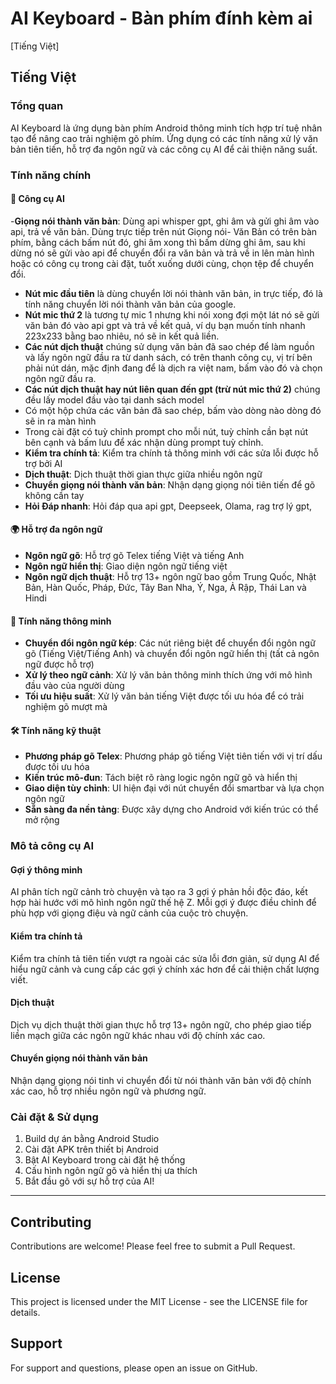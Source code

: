 # AI Keyboard - Bàn phím đính kèm ai

[Tiếng Việt]

## Tiếng Việt

### Tổng quan
AI Keyboard là ứng dụng bàn phím Android thông minh tích hợp trí tuệ nhân tạo để nâng cao trải nghiệm gõ phím. Ứng dụng có các tính năng xử lý văn bản tiên tiến, hỗ trợ đa ngôn ngữ và các công cụ AI để cải thiện năng suất.

### Tính năng chính

#### 🤖 Công cụ AI
-**Giọng nói thành văn bản**: Dùng api whisper gpt, ghi âm và gửi ghi âm vào api, trả về văn bản. Dùng trực tiếp trên nút Giọng nói- Văn Bản có trên bàn phím, bằng cách bấm nút đó, ghi âm xong thì bấm dừng ghi âm, sau khi dừng nó sẽ gửi vào api để chuyển đổi ra văn bản và trả về in lên màn hình hoặc có công cụ trong cài đặt, tuốt xuống dưới cùng, chọn tệp để chuyển đổi.
- **Nút mic đầu tiên** là dùng chuyển lời nói thành văn bản, in trực tiếp, đó là tính năng chuyển lời nói thành văn bản của google.
- **Nút mic thứ 2** là tương tự mic 1 nhưng khi nói xong đợi một lát nó sẽ gửi văn bản đó vào api gpt và trả về kết quả, ví dụ bạn muốn tính nhanh 223x233 bằng bao nhiêu, nó sẽ in kết quả liền.
- **Các nút dịch thuật** chúng sử dụng văn bản đã sao chép để làm nguồn và lấy ngôn ngữ đầu ra từ danh sách, có trên thanh công cụ, vị trí bên phải nút dán, mặc định đang để là dịch ra việt nam, bấm vào đó và chọn ngôn ngữ đầu ra.
- **Các nút dịch thuật hay nút liên quan đến gpt (trừ nút mic thứ 2)** chúng đều lấy model đầu vào tại danh sách model
- Có một hộp chứa các văn bản đã sao chép, bấm vào dòng nào dòng đó sẽ in ra màn hình
- Trong cài đặt có tuỳ chỉnh prompt cho mỗi nút, tuỳ chỉnh cần bạt nút bên cạnh và bấm lưu để xác nhận dùng prompt tuỳ chỉnh.
- **Kiểm tra chính tả**: Kiểm tra chính tả thông minh với các sửa lỗi được hỗ trợ bởi AI
- **Dịch thuật**: Dịch thuật thời gian thực giữa nhiều ngôn ngữ
- **Chuyển giọng nói thành văn bản**: Nhận dạng giọng nói tiên tiến để gõ không cần tay
- **Hỏi Đáp nhanh**: Hỏi đáp qua api gpt, Deepseek, Olama, rag trợ lý gpt,


#### 🌍 Hỗ trợ đa ngôn ngữ
- **Ngôn ngữ gõ**: Hỗ trợ gõ Telex tiếng Việt và tiếng Anh
- **Ngôn ngữ hiển thị**: Giao diện ngôn ngữ tiếng việt
- **Ngôn ngữ dịch thuật**: Hỗ trợ 13+ ngôn ngữ bao gồm Trung Quốc, Nhật Bản, Hàn Quốc, Pháp, Đức, Tây Ban Nha, Ý, Nga, Ả Rập, Thái Lan và Hindi

#### 🎯 Tính năng thông minh
- **Chuyển đổi ngôn ngữ kép**: Các nút riêng biệt để chuyển đổi ngôn ngữ gõ (Tiếng Việt/Tiếng Anh) và chuyển đổi ngôn ngữ hiển thị (tất cả ngôn ngữ được hỗ trợ)
- **Xử lý theo ngữ cảnh**: Xử lý văn bản thông minh thích ứng với mô hình đầu vào của người dùng
- **Tối ưu hiệu suất**: Xử lý văn bản tiếng Việt được tối ưu hóa để có trải nghiệm gõ mượt mà

#### 🛠️ Tính năng kỹ thuật
- **Phương pháp gõ Telex**: Phương pháp gõ tiếng Việt tiên tiến với vị trí dấu được tối ưu hóa
- **Kiến trúc mô-đun**: Tách biệt rõ ràng logic ngôn ngữ gõ và hiển thị
- **Giao diện tùy chỉnh**: UI hiện đại với nút chuyển đổi smartbar và lựa chọn ngôn ngữ
- **Sẵn sàng đa nền tảng**: Được xây dựng cho Android với kiến trúc có thể mở rộng

### Mô tả công cụ AI

#### Gợi ý thông minh
AI phân tích ngữ cảnh trò chuyện và tạo ra 3 gợi ý phản hồi độc đáo, kết hợp hài hước với mô hình ngôn ngữ thế hệ Z. Mỗi gợi ý được điều chỉnh để phù hợp với giọng điệu và ngữ cảnh của cuộc trò chuyện.

#### Kiểm tra chính tả
Kiểm tra chính tả tiên tiến vượt ra ngoài các sửa lỗi đơn giản, sử dụng AI để hiểu ngữ cảnh và cung cấp các gợi ý chính xác hơn để cải thiện chất lượng viết.

#### Dịch thuật
Dịch vụ dịch thuật thời gian thực hỗ trợ 13+ ngôn ngữ, cho phép giao tiếp liền mạch giữa các ngôn ngữ khác nhau với độ chính xác cao.

#### Chuyển giọng nói thành văn bản
Nhận dạng giọng nói tinh vi chuyển đổi từ nói thành văn bản với độ chính xác cao, hỗ trợ nhiều ngôn ngữ và phương ngữ.

### Cài đặt & Sử dụng
1. Build dự án bằng Android Studio
2. Cài đặt APK trên thiết bị Android
3. Bật AI Keyboard trong cài đặt hệ thống
4. Cấu hình ngôn ngữ gõ và hiển thị ưa thích
5. Bắt đầu gõ với sự hỗ trợ của AI!

---

## Contributing
Contributions are welcome! Please feel free to submit a Pull Request.

## License
This project is licensed under the MIT License - see the LICENSE file for details.

## Support
For support and questions, please open an issue on GitHub.
